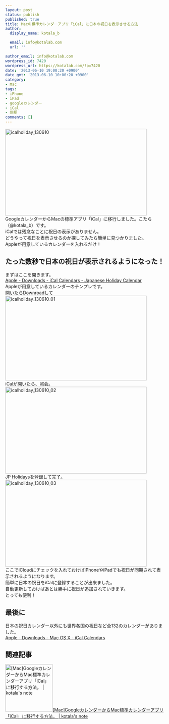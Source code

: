 ```yaml
---
layout: post
status: publish
published: true
title: Macの標準カレンダーアプリ「iCal」に日本の祝日を表示させる方法
author:
  display_name: kotala_b

  email: info@kotalab.com
  url: ''

author_email: info@kotalab.com
wordpress_id: 7420
wordpress_url: https://kotalab.com/?p=7420
date: '2013-06-10 19:00:20 +0900'
date_gmt: '2013-06-10 10:00:20 +0900'
category:
- Mac
tags:
- iPhone
- iPad
- googleカレンダー
- iCal
- 同期
comments: []
---
```

<p><img src="https://kotalab.com/wp-content/uploads/icalholiday_130610-448x275.jpg" alt="icalholiday_130610" width="448" height="275" class="alignnone size-large wp-image-7422" /><br />
GoogleカレンダーからMacの標準アプリ「iCal」に移行しました。こたら（@kotala_b）です。<br />
iCalでは残念なことに祝日の表示がありません。<br />
どうやって祝日を表示させるのか探してみたら簡単に見つかりました。<br />
Appleが用意しているカレンダーを入れるだけ！<br />
<!--more--></p>
<h2>たった数秒で日本の祝日が表示されるようになった！</h2>
<p>まずはここを開きます。<br />
<a href="http://www.apple.com/downloads/macosx/calendars/japaneseholidaycalendar.html" target="_blank">Apple - Downloads - iCal Calendars - Japanese Holiday Calendar</a><br />
Appleが用意しているカレンダーのテンプレです。<br />
開いたらDownroadして<br />
<img src="https://kotalab.com/wp-content/uploads/icalholiday_130610_01-448x269.jpg" alt="icalholiday_130610_01" width="448" height="269" class="alignnone size-large wp-image-7421" /><br />
iCalが開いたら、照会。<br />
<img src="https://kotalab.com/wp-content/uploads/icalholiday_130610_02-448x275.jpg" alt="icalholiday_130610_02" width="448" height="275" class="alignnone size-large wp-image-7424" /><br />
JP Holidaysを登録して完了。<br />
<img src="https://kotalab.com/wp-content/uploads/icalholiday_130610_03-448x275.jpg" alt="icalholiday_130610_03" width="448" height="275" class="alignnone size-large wp-image-7423" /><br />
ここでiCloudにチェックを入れておけばiPhoneやiPadでも祝日が同期されて表示されるようになります。<br />
簡単に日本の祝日をiCalに登録することが出来ました。<br />
自動更新しておけばあとは勝手に祝日が追加されていきます。<br />
とっても便利！</p>
<h2>最後に</h2>
<p>日本の祝日カレンダー以外にも世界各国の祝日など全132のカレンダーがありました。<br />
<a href="http://www.apple.com/downloads/macosx/calendars/index.html" target="_blank">Apple - Downloads - Mac OS X - iCal Calendars</a></p>
<h2 class="rele">関連記事</h2>
<p><a href="https://kotalab.com/ical-googlecalender" target="_blank"><img  class="alignleft" src="https://kotalab.com/wp-content/uploads/ical_130607-448x275.jpg" alt="[Mac]GoogleカレンダーからMac標準カレンダーアプリ「iCal」に移行する方法。 | kotala's note" width="150" /></a><a href="https://kotalab.com/ical-googlecalender" target="_blank">[Mac]GoogleカレンダーからMac標準カレンダーアプリ「iCal」に移行する方法。 | kotala's note</a><br style="clear:both;" /></p>
